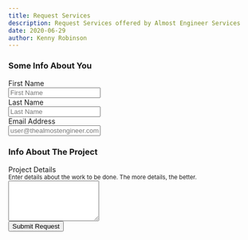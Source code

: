 ```yaml
---
title: Request Services
description: Request Services offered by Almost Engineer Services
date: 2020-06-29
author: Kenny Robinson
---
```


<form method="get">

<h3>Some Info About You</h3>

<div class="m-2">
<label for="firstname">First Name</label><br>
<input class="form-control" type="text" id="firstname" placeholder="First Name" name="firstname" required>
</div>

<div class="m-2">
<label for="lastname">Last Name</label><br />
<input class="form-control" type="text" id="lastname" placeholder="Last Name" name="lastname" required>
</div>

<div class="m-2">
<label for="emailer">Email Address</label><br />
<input class="form-control" type="text" id="emailer" placeholder="user@thealmostengineer.com" name="emailer" required>
</div>

<h3>Info About The Project</h3>

<div class="m-2">
<label for="jobdetails">Project Details</label><br />
<small>Enter details about the work to be done. The more details, the better.</small><br>
<textarea class="form-control" rows="5" name="jobdetails" id="jobdetails"></textarea>
</div>

<div class="m-2">
<button type="submit" class="btn btn-danger">Submit Request</button>
</div>

</form>
